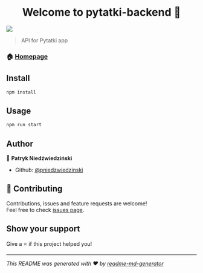 <h1 align="center">Welcome to pytatki-backend 👋</h1>
<p>
  <img src="https://img.shields.io/badge/version-0.1-blue.svg?cacheSeconds=2592000" />
</p>

> API for Pytatki app

### 🏠 [Homepage](https://pytatki.netlify.com)

## Install

```sh
npm install
```

## Usage

```sh
npm run start
```

## Author

👤 **Patryk Niedźwiedziński**

* Github: [@pniedzwiedzinski](https://github.com/pniedzwiedzinski)

## 🤝 Contributing

Contributions, issues and feature requests are welcome!<br />Feel free to check [issues page](https://github.com/prd-ev/pytatki-backend/issues).

## Show your support

Give a ⭐️ if this project helped you!

***
_This README was generated with ❤️ by [readme-md-generator](https://github.com/kefranabg/readme-md-generator)_